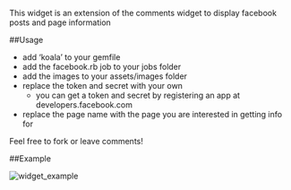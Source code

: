 This widget is an extension of the comments widget to display facebook posts and page information

##Usage

- add ‘koala’ to your gemfile
- add the facebook.rb job to your jobs folder
- add the images to your assets/images folder
- replace the token and secret with your own
  - you can get a token and secret by registering an app at developers.facebook.com
- replace the page name with the page you are interested in getting info for

Feel free to fork or leave comments!

##Example

![widget_example](https://github.com/ssalinas/facebook_posts/raw/master/widget_example.png)
